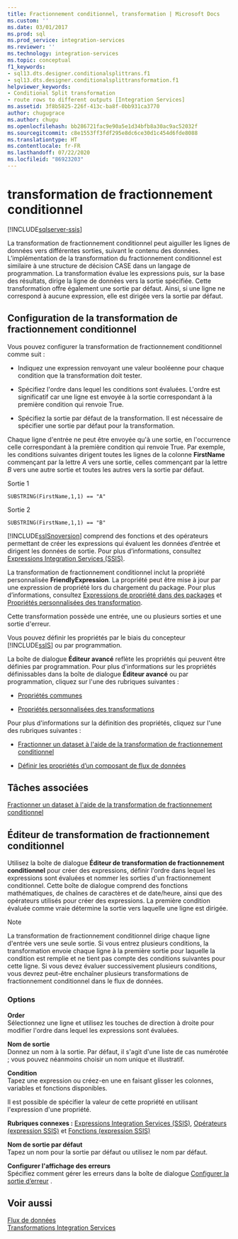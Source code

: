 ```yaml
---
title: Fractionnement conditionnel, transformation | Microsoft Docs
ms.custom: ''
ms.date: 03/01/2017
ms.prod: sql
ms.prod_service: integration-services
ms.reviewer: ''
ms.technology: integration-services
ms.topic: conceptual
f1_keywords:
- sql13.dts.designer.conditionalsplittrans.f1
- sql13.dts.designer.conditionalsplittransformation.f1
helpviewer_keywords:
- Conditional Split transformation
- route rows to different outputs [Integration Services]
ms.assetid: 3f8b5825-226f-413c-ba8f-0bb931ca3770
author: chugugrace
ms.author: chugu
ms.openlocfilehash: bb286721fac9e90a5e1d34bfb8a30ac9ac52032f
ms.sourcegitcommit: c8e1553ff3fdf295e8dc6ce30d1c454d6fde8088
ms.translationtype: HT
ms.contentlocale: fr-FR
ms.lasthandoff: 07/22/2020
ms.locfileid: "86923203"
---
```

# <a name="conditional-split-transformation"></a>transformation de fractionnement conditionnel

[!INCLUDE[sqlserver-ssis](../../../includes/applies-to-version/sqlserver-ssis.md)]


  La transformation de fractionnement conditionnel peut aiguiller les lignes de données vers différentes sorties, suivant le contenu des données. L’implémentation de la transformation du fractionnement conditionnel est similaire à une structure de décision CASE dans un langage de programmation. La transformation évalue les expressions puis, sur la base des résultats, dirige la ligne de données vers la sortie spécifiée. Cette transformation offre également une sortie par défaut. Ainsi, si une ligne ne correspond à aucune expression, elle est dirigée vers la sortie par défaut.  
  
## <a name="configuration-of-the-conditional-split-transformation"></a>Configuration de la transformation de fractionnement conditionnel  
 Vous pouvez configurer la transformation de fractionnement conditionnel comme suit :  
  
-   Indiquez une expression renvoyant une valeur booléenne pour chaque condition que la transformation doit tester.  
  
-   Spécifiez l'ordre dans lequel les conditions sont évaluées. L'ordre est significatif car une ligne est envoyée à la sortie correspondant à la première condition qui renvoie True.  
  
-   Spécifiez la sortie par défaut de la transformation. Il est nécessaire de spécifier une sortie par défaut pour la transformation.  
  
 Chaque ligne d'entrée ne peut être envoyée qu'à une sortie, en l'occurrence celle correspondant à la première condition qui renvoie True. Par exemple, les conditions suivantes dirigent toutes les lignes de la colonne **FirstName** commençant par la lettre *A* vers une sortie, celles commençant par la lettre *B* vers une autre sortie et toutes les autres vers la sortie par défaut.  
  
 Sortie 1  
  
 `SUBSTRING(FirstName,1,1) == "A"`  
  
 Sortie 2  
  
 `SUBSTRING(FirstName,1,1) == "B"`  
  
 [!INCLUDE[ssISnoversion](../../../includes/ssisnoversion-md.md)] comprend des fonctions et des opérateurs permettant de créer les expressions qui évaluent les données d’entrée et dirigent les données de sortie. Pour plus d’informations, consultez [Expressions Integration Services &#40;SSIS&#41;](../../../integration-services/expressions/integration-services-ssis-expressions.md).  
  
 La transformation de fractionnement conditionnel inclut la propriété personnalisée **FriendlyExpression**. La propriété peut être mise à jour par une expression de propriété lors du chargement du package. Pour plus d’informations, consultez [Expressions de propriété dans des packages](../../../integration-services/expressions/use-property-expressions-in-packages.md) et [Propriétés personnalisées des transformation](../../../integration-services/data-flow/transformations/transformation-custom-properties.md).  
  
 Cette transformation possède une entrée, une ou plusieurs sorties et une sortie d'erreur.  
  
 Vous pouvez définir les propriétés par le biais du concepteur [!INCLUDE[ssIS](../../../includes/ssis-md.md)] ou par programmation.  
  
 La boîte de dialogue **Éditeur avancé** reflète les propriétés qui peuvent être définies par programmation. Pour plus d'informations sur les propriétés définissables dans la boîte de dialogue **Éditeur avancé** ou par programmation, cliquez sur l'une des rubriques suivantes :  
  
-   [Propriétés communes](https://msdn.microsoft.com/library/51973502-5cc6-4125-9fce-e60fa1b7b796)  
  
-   [Propriétés personnalisées des transformations](../../../integration-services/data-flow/transformations/transformation-custom-properties.md)  
  
 Pour plus d'informations sur la définition des propriétés, cliquez sur l'une des rubriques suivantes :  
  
-   [Fractionner un dataset à l'aide de la transformation de fractionnement conditionnel](../../../integration-services/data-flow/transformations/split-a-dataset-by-using-the-conditional-split-transformation.md)  
  
-   [Définir les propriétés d’un composant de flux de données](../../../integration-services/data-flow/set-the-properties-of-a-data-flow-component.md)  
  
## <a name="related-tasks"></a>Tâches associées  
 [Fractionner un dataset à l'aide de la transformation de fractionnement conditionnel](../../../integration-services/data-flow/transformations/split-a-dataset-by-using-the-conditional-split-transformation.md)  
  
## <a name="conditional-split-transformation-editor"></a>Éditeur de transformation de fractionnement conditionnel
  Utilisez la boîte de dialogue **Éditeur de transformation de fractionnement conditionnel** pour créer des expressions, définir l'ordre dans lequel les expressions sont évaluées et nommer les sorties d'un fractionnement conditionnel. Cette boîte de dialogue comprend des fonctions mathématiques, de chaînes de caractères et de date/heure, ainsi que des opérateurs utilisés pour créer des expressions. La première condition évaluée comme vraie détermine la sortie vers laquelle une ligne est dirigée.  
  
> [!NOTE]  
>  La transformation de fractionnement conditionnel dirige chaque ligne d'entrée vers une seule sortie. Si vous entrez plusieurs conditions, la transformation envoie chaque ligne à la première sortie pour laquelle la condition est remplie et ne tient pas compte des conditions suivantes pour cette ligne. Si vous devez évaluer successivement plusieurs conditions, vous devrez peut-être enchaîner plusieurs transformations de fractionnement conditionnel dans le flux de données.  
  
### <a name="options"></a>Options  
 **Order**  
 Sélectionnez une ligne et utilisez les touches de direction à droite pour modifier l'ordre dans lequel les expressions sont évaluées.  
  
 **Nom de sortie**  
 Donnez un nom à la sortie. Par défaut, il s'agit d'une liste de cas numérotée ; vous pouvez néanmoins choisir un nom unique et illustratif.  
  
 **Condition**  
 Tapez une expression ou créez-en une en faisant glisser les colonnes, variables et fonctions disponibles.  
  
 Il est possible de spécifier la valeur de cette propriété en utilisant l'expression d'une propriété.  
  
 **Rubriques connexes :**  [Expressions Integration Services &#40;SSIS&#41;](../../../integration-services/expressions/integration-services-ssis-expressions.md), [Opérateurs &#40;expression SSIS&#41;](../../../integration-services/expressions/operators-ssis-expression.md) et [Fonctions &#40;expression SSIS&#41;](../../../integration-services/expressions/functions-ssis-expression.md)  
  
 **Nom de sortie par défaut**  
 Tapez un nom pour la sortie par défaut ou utilisez le nom par défaut.  
  
 **Configurer l'affichage des erreurs**  
 Spécifiez comment gérer les erreurs dans la boîte de dialogue [Configurer la sortie d’erreur](https://msdn.microsoft.com/library/5f8da390-fab5-44f8-b268-d8fa313ce4b9) .  
  
## <a name="see-also"></a>Voir aussi  
 [Flux de données](../../../integration-services/data-flow/data-flow.md)   
 [Transformations Integration Services](../../../integration-services/data-flow/transformations/integration-services-transformations.md)  
  
  
